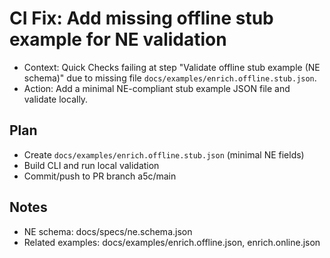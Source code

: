 # CI Fix: Add missing offline stub example for NE validation

- Context: Quick Checks failing at step "Validate offline stub example (NE schema)" due to missing file `docs/examples/enrich.offline.stub.json`.
- Action: Add a minimal NE-compliant stub example JSON file and validate locally.

## Plan

- Create `docs/examples/enrich.offline.stub.json` (minimal NE fields)
- Build CLI and run local validation
- Commit/push to PR branch a5c/main

## Notes

- NE schema: docs/specs/ne.schema.json
- Related examples: docs/examples/enrich.offline.json, enrich.online.json

